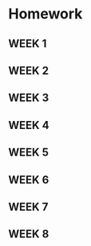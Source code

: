 # Homework


## WEEK 1

## WEEK 2

## WEEK 3

## WEEK 4

## WEEK 5

## WEEK 6

## WEEK 7

## WEEK 8
